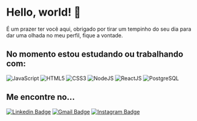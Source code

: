# Hello, world! 👋
É um prazer ter você aqui, obrigado por tirar um tempinho do seu dia para dar uma olhada no meu perfil, fique a vontade.

## No momento estou estudando ou trabalhando com:
![JavaScript](https://img.shields.io/static/v1?label=&message=JavaScript&color=yellow)
![HTML5](https://img.shields.io/static/v1?label=&message=HTML5&color=orange)
![CSS3](https://img.shields.io/static/v1?label=&message=CSS3&color=blue)
![NodeJS](https://img.shields.io/static/v1?label=&message=NodeJS&color=brightgreen)
![ReactJS](https://img.shields.io/badge/-React-61dafb?label=&message=ReactJS)
![PostgreSQL](https://img.shields.io/static/v1?label=&message=PostgreSQL&color=blue)
## Me encontre no...
[![Linkedin Badge](https://img.shields.io/badge/-Lucas%20Goulart-cc1c29?style=flat-square&logo=Linkedin&logoColor=white&link=https://www.linkedin.com/in/glrtlucas/)](https://www.linkedin.com/in/glrtlucas/) [![Gmail Badge](https://img.shields.io/badge/-goulartlcs@gmail.com-cc1c29?style=flat-square&logo=Gmail&logoColor=white&link=mailto:goulartlcs@gmail.com)](mailto:goulartlcs@gmail.com) [![Instagram Badge](https://img.shields.io/badge/-glrtlucas-cc1c29?style=flat-square&logo=Instagram&logoColor=white&link=https://www.instagram.com/glrtlucas/)](https://www.instagram.com/glrtlucas)




